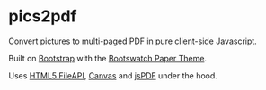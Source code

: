 # pics2pdf
Convert pictures to multi-paged PDF in pure client-side Javascript.

Built on [Bootstrap](http://getbootstrap.com/) with the [Bootswatch Paper Theme](https://bootswatch.com/paper/).

Uses [HTML5 FileAPI](http://www.html5rocks.com/en/tutorials/file/dndfiles/), [Canvas](https://stackoverflow.com/questions/19262141/) and [jsPDF](https://github.com/MrRio/jsPDF) under the hood.
